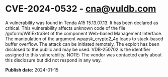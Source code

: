 # CVE-2024-0532 - cna@vuldb.com

A vulnerability was found in Tenda A15 15.13.07.13. It has been declared as critical. This vulnerability affects unknown code of the file /goform/WifiExtraSet of the component Web-based Management Interface. The manipulation of the argument wpapsk_crypto2_4g leads to stack-based buffer overflow. The attack can be initiated remotely. The exploit has been disclosed to the public and may be used. VDB-250702 is the identifier assigned to this vulnerability. NOTE: The vendor was contacted early about this disclosure but did not respond in any way.

**Publish date:** 2024-01-15
